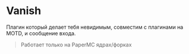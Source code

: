 # Vanish
Плагин который делает тебя невидимым, совместим с плагинами на MOTD, и сообщение входа.

> Работает только на PaperMC ядрах/форках